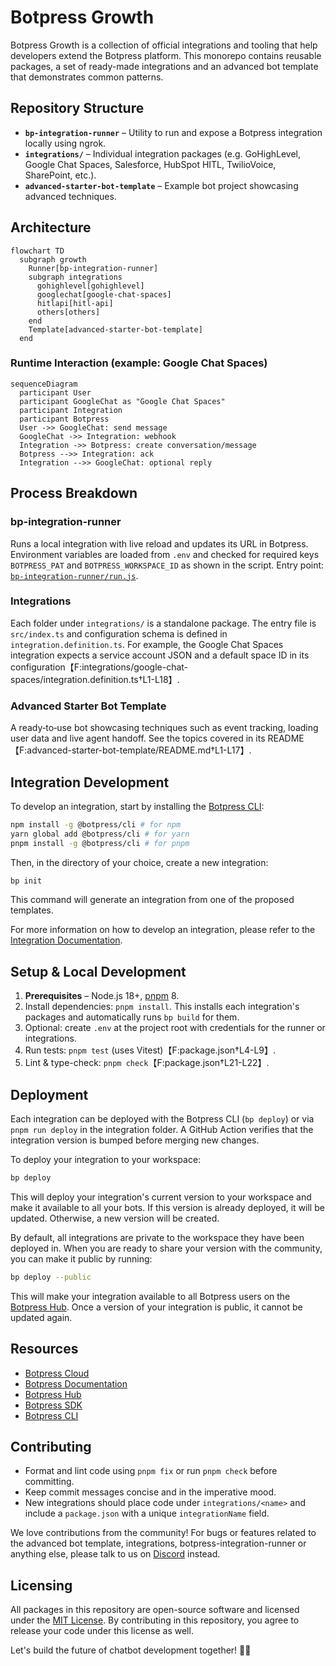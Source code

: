 # Botpress Growth

Botpress Growth is a collection of official integrations and tooling that help developers extend the Botpress platform. This monorepo contains reusable packages, a set of ready-made integrations and an advanced bot template that demonstrates common patterns.

## Repository Structure

- **`bp-integration-runner`** – Utility to run and expose a Botpress integration locally using ngrok.
- **`integrations/`** – Individual integration packages (e.g. GoHighLevel, Google Chat Spaces, Salesforce, HubSpot HITL, TwilioVoice, SharePoint, etc.).
- **`advanced-starter-bot-template`** – Example bot project showcasing advanced techniques.

## Architecture

```mermaid
flowchart TD
  subgraph growth
    Runner[bp-integration-runner]
    subgraph integrations
      gohighlevel[gohighlevel]
      googlechat[google-chat-spaces]
      hitlapi[hitl-api]
      others[others]
    end
    Template[advanced-starter-bot-template]
  end
```

### Runtime Interaction (example: Google Chat Spaces)
```mermaid
sequenceDiagram
  participant User
  participant GoogleChat as "Google Chat Spaces"
  participant Integration
  participant Botpress
  User ->> GoogleChat: send message
  GoogleChat ->> Integration: webhook
  Integration ->> Botpress: create conversation/message
  Botpress -->> Integration: ack
  Integration -->> GoogleChat: optional reply
```

## Process Breakdown

### bp-integration-runner
Runs a local integration with live reload and updates its URL in Botpress. Environment variables are loaded from `.env` and checked for required keys `BOTPRESS_PAT` and `BOTPRESS_WORKSPACE_ID` as shown in the script.
Entry point: [`bp-integration-runner/run.js`](bp-integration-runner/run.js).

### Integrations
Each folder under `integrations/` is a standalone package. The entry file is `src/index.ts` and configuration schema is defined in `integration.definition.ts`. For example, the Google Chat Spaces integration expects a service account JSON and a default space ID in its configuration【F:integrations/google-chat-spaces/integration.definition.ts†L1-L18】.

### Advanced Starter Bot Template
A ready‑to‑use bot showcasing techniques such as event tracking, loading user data and live agent handoff. See the topics covered in its README【F:advanced-starter-bot-template/README.md†L1-L17】.

## Integration Development

To develop an integration, start by installing the [Botpress CLI](https://www.npmjs.com/package/@botpress/cli):

```sh
npm install -g @botpress/cli # for npm
yarn global add @botpress/cli # for yarn
pnpm install -g @botpress/cli # for pnpm
```

Then, in the directory of your choice, create a new integration:

```sh
bp init
```

This command will generate an integration from one of the proposed templates.

For more information on how to develop an integration, please refer to the [Integration Documentation](https://botpress.com/docs/getting-started-1).

## Setup & Local Development

1. **Prerequisites** – Node.js 18+, [pnpm](https://pnpm.io) 8.
2. Install dependencies: `pnpm install`. This installs each integration's packages and automatically runs `bp build` for them.
3. Optional: create `.env` at the project root with credentials for the runner or integrations.
4. Run tests: `pnpm test` (uses Vitest)【F:package.json†L4-L9】.
5. Lint & type-check: `pnpm check`【F:package.json†L21-L22】.

## Deployment

Each integration can be deployed with the Botpress CLI (`bp deploy`) or via `pnpm run deploy` in the integration folder. A GitHub Action verifies that the integration version is bumped before merging new changes.

To deploy your integration to your workspace:

```sh
bp deploy
```

This will deploy your integration's current version to your workspace and make it available to all your bots. If this version is already deployed, it will be updated. Otherwise, a new version will be created.

By default, all integrations are private to the workspace they have been deployed in. When you are ready to share your version with the community, you can make it public by running:

```sh
bp deploy --public
```

This will make your integration available to all Botpress users on the [Botpress Hub](https://app.botpress.cloud/hub). Once a version of your integration is public, it cannot be updated again.

## Resources

- [Botpress Cloud](https://app.botpress.cloud)
- [Botpress Documentation](https://botpress.com/docs)
- [Botpress Hub](https://app.botpress.cloud/hub)
- [Botpress SDK](https://www.npmjs.com/package/@botpress/sdk)
- [Botpress CLI](https://www.npmjs.com/package/@botpress/cli)

## Contributing

- Format and lint code using `pnpm fix` or run `pnpm check` before committing.
- Keep commit messages concise and in the imperative mood.
- New integrations should place code under `integrations/<name>` and include a `package.json` with a unique `integrationName` field.

We love contributions from the community! For bugs or features related to the advanced bot template, integrations, botpress-integration-runner or anything else, please talk to us on [Discord](https://discord.gg/botpress) instead.

## Licensing

All packages in this repository are open-source software and licensed under the [MIT License](LICENSE). By contributing in this repository, you agree to release your code under this license as well.

Let's build the future of chatbot development together! 🤖🚀
